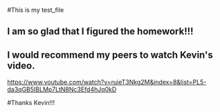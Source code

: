 #This is my test_file
## I am so glad that I figured the homework!!!
## I would recommend my peers to watch Kevin's video.

https://www.youtube.com/watch?v=ruieT3Nkg2M&index=8&list=PL5-da3qGB5IBLMp7LtN8Nc3Efd4hJq0kD

#Thanks Kevin!!!